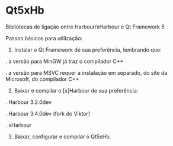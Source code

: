 # Qt5xHb
Bibliotecas de ligação entre Harbour/xHarbour e Qt Framework 5

Passos básicos para utilização:

1. Instalar o Qt Framework de sua preferência, lembrando que:

. a versão para MinGW já traz o compilador C++

. a versão para MSVC requer a instalação em separado, do site da Microsoft, do compilador C++

2. Baixar e compilar o [x]Harbour de sua preferência:

. Harbour 3.2.0dev

. Harbour 3.4.0dev (fork do Viktor)

. xHarbour

3. Baixar, configurar e compilar o Qt5xHb. 
